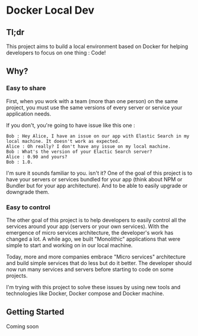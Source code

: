 # Docker Local Dev

## Tl;dr

This project aims to build a local environment based on Docker for helping developers to focus on one thing : Code!

## Why?

### Easy to share

First, when you work with a team (more than one person) on the same project, you must use the same versions of every server or service your application needs. 

If you don't, you're going to have issue like this one : 

    Bob : Hey Alice, I have an issue on our app with Elastic Search in my local machine. It doesn't work as expected.
    Alice : Oh really? I don't have any issue on my local machine.
    Bob : What's the version of your Elactic Search server? 
    Alice : 0.90 and yours?
    Bob : 1.0.

I'm sure it sounds familiar to you. isn't it?
One of the goal of this project is to have your servers or services bundled for your app (think about NPM or Bundler but for your app architecture). And to be able to easily upgrade or downgrade them.

### Easy to control

The other goal of this project is to help developers to easily control all the services around your app (servers or your own services).
With the emergence of micro services architecture, the developer's work has changed a lot. 
A while ago, we built "Monolithic" applications that were simple to start and working on in our local machine.

Today, more and more companies embrace "Micro services" architecture and build simple services that do less but do it better. The developer should now run many services and servers before starting to code on some projects.

I'm trying with this project to solve these issues by using new tools and technologies like Docker, Docker compose and Docker machine.


## Getting Started

Coming soon

